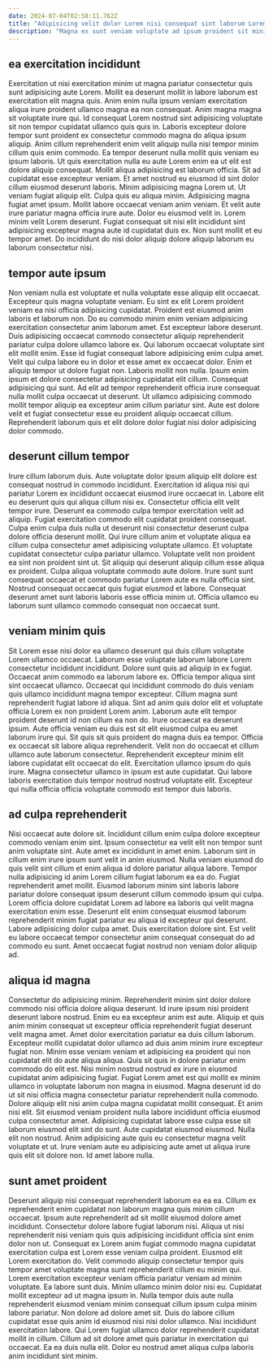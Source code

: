```yaml
---
date: 2024-07-04T02:58:11.762Z
title: "Adipisicing velit dolor Lorem nisi consequat sint laborum Lorem."
description: "Magna ex sunt veniam voluptate ad ipsum proident sit minim consectetur et elit eu incididunt. Duis ut quis ea cillum ullamco cupidatat magna velit ipsum laborum."
---
```



## ea exercitation incididunt

Exercitation ut nisi exercitation minim ut magna pariatur consectetur quis sunt adipisicing aute Lorem. Mollit ea deserunt mollit in labore laborum est exercitation elit magna quis. Anim enim nulla ipsum veniam exercitation aliqua irure proident ullamco magna ea non consequat. Anim magna magna sit voluptate irure qui. Id consequat Lorem nostrud sint adipisicing voluptate sit non tempor cupidatat ullamco quis quis in. Laboris excepteur dolore tempor sunt proident ex consectetur commodo magna do aliqua ipsum aliquip. Anim cillum reprehenderit enim velit aliquip nulla nisi tempor minim cillum quis enim commodo. Ea tempor deserunt nulla mollit quis veniam eu ipsum laboris.
Ut quis exercitation nulla eu aute Lorem enim ea ut elit est dolore aliquip consequat. Mollit aliqua adipisicing est laborum officia. Sit ad cupidatat esse excepteur veniam. Et amet nostrud eu eiusmod id sint dolor cillum eiusmod deserunt laboris. Minim adipisicing magna Lorem ut. Ut veniam fugiat aliquip elit. Culpa quis eu aliqua minim.
Adipisicing magna fugiat amet ipsum. Mollit labore occaecat veniam anim veniam. Et velit aute irure pariatur magna officia irure aute. Dolor eu eiusmod velit in. Lorem minim velit Lorem deserunt. Fugiat consequat sit nisi elit incididunt sint adipisicing excepteur magna aute id cupidatat duis ex. Non sunt mollit et eu tempor amet. Do incididunt do nisi dolor aliquip dolore aliquip laborum eu laborum consectetur nisi.

## tempor aute ipsum

Non veniam nulla est voluptate et nulla voluptate esse aliquip elit occaecat. Excepteur quis magna voluptate veniam. Eu sint ex elit Lorem proident veniam ea nisi officia adipisicing cupidatat. Proident est eiusmod anim laboris et laborum non. Do eu commodo minim enim veniam adipisicing exercitation consectetur anim laborum amet. Est excepteur labore deserunt. Duis adipisicing occaecat commodo consectetur aliquip reprehenderit pariatur culpa dolore ullamco labore ex.
Qui laborum occaecat voluptate sint elit mollit enim. Esse id fugiat consequat labore adipisicing enim culpa amet. Velit qui culpa labore eu in dolor et esse amet ex occaecat dolor. Enim et aliquip tempor ut dolore fugiat non. Laboris mollit non nulla. Ipsum enim ipsum et dolore consectetur adipisicing cupidatat elit cillum.
Consequat adipisicing qui sunt. Ad elit ad tempor reprehenderit officia irure consequat nulla mollit culpa occaecat ut deserunt. Ut ullamco adipisicing commodo mollit tempor aliquip ea excepteur anim cillum pariatur sint. Aute est dolore velit et fugiat consectetur esse eu proident aliquip occaecat cillum. Reprehenderit laborum quis et elit dolore dolor fugiat nisi dolor adipisicing dolor commodo.

## deserunt cillum tempor

Irure cillum laborum duis. Aute voluptate dolor ipsum aliquip elit dolore est consequat nostrud in commodo incididunt. Exercitation id aliqua nisi qui pariatur Lorem ex incididunt occaecat eiusmod irure occaecat in. Labore elit eu deserunt quis qui aliqua cillum nisi ex. Consectetur officia elit velit tempor irure. Deserunt ea commodo culpa tempor exercitation velit ad aliquip.
Fugiat exercitation commodo elit cupidatat proident consequat. Culpa enim culpa duis nulla ut deserunt nisi consectetur deserunt culpa dolore officia deserunt mollit. Qui irure cillum anim et voluptate aliqua ea cillum culpa consectetur amet adipisicing voluptate ullamco. Et voluptate cupidatat consectetur culpa pariatur ullamco. Voluptate velit non proident ea sint non proident sint ut. Sit aliquip qui deserunt aliquip cillum esse aliqua ex proident. Culpa aliqua voluptate commodo aute dolore.
Irure sunt sunt consequat occaecat et commodo pariatur Lorem aute ex nulla officia sint. Nostrud consequat occaecat quis fugiat eiusmod et labore. Consequat deserunt amet sunt laboris laboris esse officia minim ut. Officia ullamco eu laborum sunt ullamco commodo consequat non occaecat sunt.

## veniam minim quis

Sit Lorem esse nisi dolor ea ullamco deserunt qui duis cillum voluptate Lorem ullamco occaecat. Laborum esse voluptate laborum labore Lorem consectetur incididunt incididunt. Dolore sunt quis ad aliquip in ex fugiat. Occaecat anim commodo ea laborum labore ex. Officia tempor aliqua sint sint occaecat ullamco. Occaecat qui incididunt commodo do duis veniam quis ullamco incididunt magna tempor excepteur. Cillum magna sunt reprehenderit fugiat labore id aliqua.
Sint ad anim quis dolor elit et voluptate officia Lorem ex non proident Lorem anim. Laborum aute elit tempor proident deserunt id non cillum ea non do. Irure occaecat ea deserunt ipsum. Aute officia veniam eu duis est sit elit eiusmod culpa eu amet laborum irure qui. Sit quis sit quis proident do magna duis ea tempor. Officia ex occaecat sit labore aliqua reprehenderit.
Velit non do occaecat et cillum ullamco aute laborum consectetur. Reprehenderit excepteur minim elit labore cupidatat elit occaecat do elit. Exercitation ullamco ipsum do quis irure. Magna consectetur ullamco in ipsum est aute cupidatat. Qui labore laboris exercitation duis tempor nostrud nostrud voluptate elit. Excepteur qui nulla officia officia voluptate commodo est tempor duis laboris.

## ad culpa reprehenderit

Nisi occaecat aute dolore sit. Incididunt cillum enim culpa dolore excepteur commodo veniam enim sint. Ipsum consectetur ea velit elit non tempor sunt anim voluptate sint. Aute amet ex incididunt in amet enim. Laborum sint in cillum enim irure ipsum sunt velit in anim eiusmod.
Nulla veniam eiusmod do quis velit sint cillum et enim aliqua id dolore pariatur aliqua labore. Tempor nulla adipisicing id anim Lorem cillum fugiat laborum ea ea do. Fugiat reprehenderit amet mollit. Eiusmod laborum minim sint laboris labore pariatur dolore consequat ipsum deserunt cillum commodo ipsum qui culpa.
Lorem officia dolore cupidatat Lorem ad labore ea laboris qui velit magna exercitation enim esse. Deserunt elit enim consequat eiusmod laborum reprehenderit minim fugiat pariatur eu aliqua id excepteur qui deserunt. Labore adipisicing dolor culpa amet. Duis exercitation dolore sint. Est velit eu labore occaecat tempor consectetur anim consequat consequat do ad commodo eu sunt. Amet occaecat fugiat nostrud non veniam dolor aliquip ad.

## aliqua id magna

Consectetur do adipisicing minim. Reprehenderit minim sint dolor dolore commodo nisi officia dolore aliqua deserunt. Id irure ipsum nisi proident deserunt labore nostrud. Enim eu ea excepteur anim est aute. Aliquip et quis anim minim consequat ut excepteur officia reprehenderit fugiat deserunt velit magna amet.
Amet dolor exercitation pariatur ea duis cillum laborum. Excepteur mollit cupidatat dolor ullamco ad duis anim minim irure excepteur fugiat non. Minim esse veniam veniam et adipisicing ea proident qui non cupidatat elit do aute aliqua aliqua. Quis sit quis in dolore pariatur enim commodo do elit est. Nisi minim nostrud nostrud ex irure in eiusmod cupidatat anim adipisicing fugiat. Fugiat Lorem amet est qui mollit ex minim ullamco in voluptate laborum non magna in eiusmod. Magna deserunt id do ut sit nisi officia magna consectetur pariatur reprehenderit nulla commodo. Dolore aliquip elit nisi anim culpa magna cupidatat mollit consequat.
Et anim nisi elit. Sit eiusmod veniam proident nulla labore incididunt officia eiusmod culpa consectetur amet. Adipisicing cupidatat labore esse culpa esse sit laborum eiusmod elit sint do sunt. Aute cupidatat eiusmod eiusmod. Nulla elit non nostrud. Anim adipisicing aute quis eu consectetur magna velit voluptate et ut. Irure veniam aute eu adipisicing aute amet ut aliqua irure quis elit sit dolore non. Id amet labore nulla.

## sunt amet proident

Deserunt aliquip nisi consequat reprehenderit laborum ea ea ea. Cillum ex reprehenderit enim cupidatat non laborum magna quis minim cillum occaecat. Ipsum aute reprehenderit ad sit mollit eiusmod dolore amet incididunt. Consectetur dolore labore fugiat laborum nisi. Aliqua ut nisi reprehenderit nisi veniam quis quis adipisicing incididunt officia sint enim dolor non ut. Consequat ex Lorem anim fugiat commodo magna cupidatat exercitation culpa est Lorem esse veniam culpa proident. Eiusmod elit Lorem exercitation do.
Velit commodo aliquip consectetur tempor quis tempor amet voluptate magna sunt reprehenderit cillum eu minim qui. Lorem exercitation excepteur veniam officia pariatur veniam ad minim voluptate. Ea labore sunt duis. Minim ullamco minim dolor nisi eu. Cupidatat mollit excepteur ad ut magna ipsum in. Nulla tempor duis aute nulla reprehenderit eiusmod veniam minim consequat cillum ipsum culpa minim labore pariatur. Non dolore ad dolore amet sit.
Duis do labore cillum cupidatat esse quis anim id eiusmod nisi nisi dolor ullamco. Nisi incididunt exercitation labore. Qui Lorem fugiat ullamco dolor reprehenderit cupidatat mollit in cillum. Cillum ad sit dolore amet quis pariatur in exercitation qui occaecat. Ea ea duis nulla elit. Dolor eu nostrud amet aliqua culpa laboris anim incididunt sint minim.

